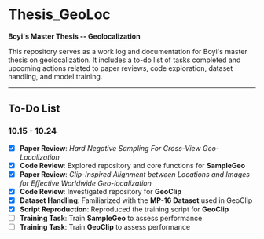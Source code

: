 # Thesis_GeoLoc
**Boyi's Master Thesis -- Geolocalization**

This repository serves as a work log and documentation for Boyi's master thesis on geolocalization. It includes a to-do list of tasks completed and upcoming actions related to paper reviews, code exploration, dataset handling, and model training.

---

## To-Do List

### 10.15 - 10.24

- [x] **Paper Review**: *Hard Negative Sampling For Cross-View Geo-Localization*
- [x] **Code Review**: Explored repository and core functions for **SampleGeo**
- [x] **Paper Review**: *Clip-Inspired Alignment between Locations and Images for Effective Worldwide Geo-localization*
- [x] **Code Review**: Investigated repository for **GeoClip**
- [x] **Dataset Handling**: Familiarized with the **MP-16 Dataset** used in GeoClip
- [x] **Script Reproduction**: Reproduced the training script for **GeoClip**
- [ ] **Training Task**: Train **SampleGeo** to assess performance
- [ ] **Training Task**: Train **GeoClip** to assess performance
